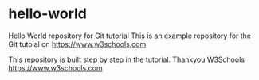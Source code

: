 # hello-world
Hello World repository for Git tutorial
This is an example repository for the Git tutoial on https://www.w3schools.com

This repository is built step by step in the tutorial.
Thankyou W3Schools https://www.w3schools.com
